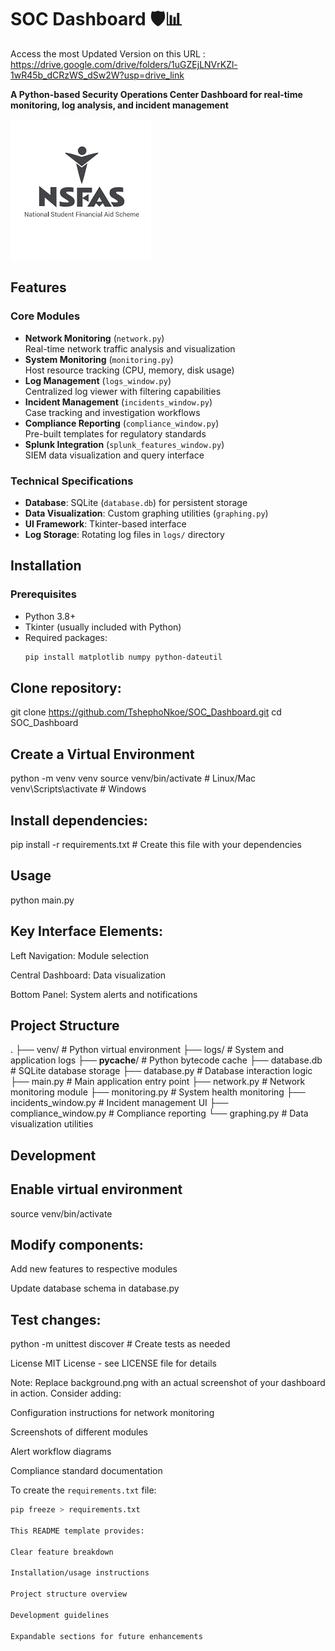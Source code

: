 # SOC Dashboard 🛡️📊

Access the most Updated Version on this URL : https://drive.google.com/drive/folders/1uGZEjLNVrKZl-1wR45b_dCRzWS_dSw2W?usp=drive_link

**A Python-based Security Operations Center Dashboard for real-time monitoring, log analysis, and incident management**

![Dashboard Preview](background.png) <!-- Use your actual screenshot -->

## Features

### Core Modules
- **Network Monitoring** (`network.py`)  
  Real-time network traffic analysis and visualization
- **System Monitoring** (`monitoring.py`)  
  Host resource tracking (CPU, memory, disk usage)
- **Log Management** (`logs_window.py`)  
  Centralized log viewer with filtering capabilities
- **Incident Management** (`incidents_window.py`)  
  Case tracking and investigation workflows
- **Compliance Reporting** (`compliance_window.py`)  
  Pre-built templates for regulatory standards
- **Splunk Integration** (`splunk_features_window.py`)  
  SIEM data visualization and query interface

### Technical Specifications
- **Database**: SQLite (`database.db`) for persistent storage
- **Data Visualization**: Custom graphing utilities (`graphing.py`)
- **UI Framework**: Tkinter-based interface
- **Log Storage**: Rotating log files in `logs/` directory

## Installation

### Prerequisites
- Python 3.8+
- Tkinter (usually included with Python)
- Required packages:
  ```bash
  pip install matplotlib numpy python-dateutil

## Clone repository:
  git clone https://github.com/TshephoNkoe/SOC_Dashboard.git
cd SOC_Dashboard


## Create a Virtual Environment 
python -m venv venv
source venv/bin/activate  # Linux/Mac
venv\Scripts\activate    # Windows

## Install dependencies:
pip install -r requirements.txt  # Create this file with your dependencies

## Usage
python main.py

## Key Interface Elements:

Left Navigation: Module selection

Central Dashboard: Data visualization

Bottom Panel: System alerts and notifications

## Project Structure

.
├── venv/                 # Python virtual environment
├── logs/                 # System and application logs
├── __pycache__/          # Python bytecode cache
├── database.db           # SQLite database storage
├── database.py           # Database interaction logic
├── main.py               # Main application entry point
├── network.py            # Network monitoring module
├── monitoring.py         # System health monitoring
├── incidents_window.py   # Incident management UI
├── compliance_window.py  # Compliance reporting
└── graphing.py           # Data visualization utilities

## Development
## Enable virtual environment
source venv/bin/activate

## Modify components:

Add new features to respective modules

Update database schema in database.py

## Test changes:
python -m unittest discover  # Create tests as needed

License
MIT License - see LICENSE file for details

Note: Replace background.png with an actual screenshot of your dashboard in action. Consider adding:

Configuration instructions for network monitoring

Screenshots of different modules

Alert workflow diagrams

Compliance standard documentation


To create the `requirements.txt` file:
```bash
pip freeze > requirements.txt

This README template provides:

Clear feature breakdown

Installation/usage instructions

Project structure overview

Development guidelines

Expandable sections for future enhancements


